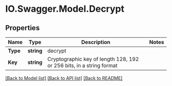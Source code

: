 # IO.Swagger.Model.Decrypt
## Properties

Name | Type | Description | Notes
------------ | ------------- | ------------- | -------------
**Type** | **string** | decrypt | 
**Key** | **string** | Cryptographic key of length 128, 192 or 256 bits, in a string format | 

[[Back to Model list]](../README.md#documentation-for-models) [[Back to API list]](../README.md#documentation-for-api-endpoints) [[Back to README]](../README.md)

